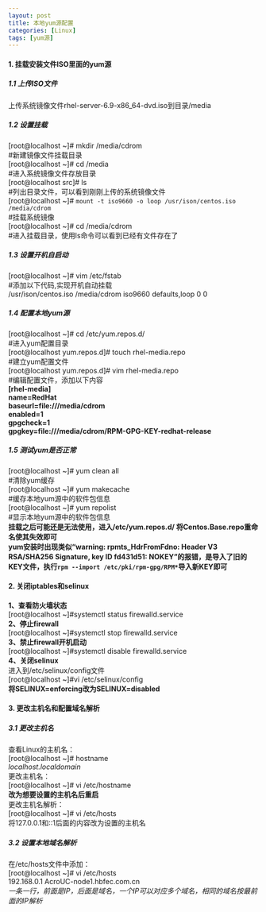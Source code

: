 ```yaml
---
layout: post
title: 本地yum源配置
categories: [Linux]
tags: [yum源]
---
```

#### 1.	挂载安装文件ISO里面的yum源  
##### 1.1 上传ISO文件  
上传系统镜像文件rhel-server-6.9-x86_64-dvd.iso到目录/media  
##### 1.2 设置挂载  
[root@localhost ~]# mkdir /media/cdrom                                             
#新建镜像文件挂载目录  
[root@localhost ~]# cd /media                                                 
#进入系统镜像文件存放目录  
[root@localhost src]# ls                                    
#列出目录文件，可以看到刚刚上传的系统镜像文件  
[root@localhost ~]# `mount -t iso9660 -o loop /usr/ison/centos.iso  /media/cdrom`      
#挂载系统镜像  
[root@localhost ~]# cd /media/cdrom                   
#进入挂载目录，使用ls命令可以看到已经有文件存在了  
##### 1.3 设置开机自启动  
[root@localhost ~]# vim /etc/fstab                                      
#添加以下代码,实现开机自动挂载  
/usr/ison/centos.iso  /media/cdrom   iso9660 defaults,loop  0 0     
##### 1.4 配置本地yum源  
[root@localhost ~]# cd /etc/yum.repos.d/                                               
#进入yum配置目录  
[root@localhost yum.repos.d]# touch rhel-media.repo                                     
#建立yum配置文件  
[root@localhost yum.repos.d]# vim rhel-media.repo                             
#编辑配置文件，添加以下内容  
**[rhel-media]**  
**name=RedHat**   
**baseurl=file:///media/cdrom**     
**enabled=1**   
**gpgcheck=1**   
**gpgkey=file:///media/cdrom/RPM-GPG-KEY-redhat-release**    
##### 1.5 测试yum是否正常   
[root@localhost ~]# yum clean all                                                          
#清除yum缓存  
[root@localhost ~]# yum makecache                                       
#缓存本地yum源中的软件包信息  
[root@localhost ~]# yum repolist                                           
#显示本地yum源中的软件包信息  
**挂载之后可能还是无法使用，进入/etc/yum.repos.d/ 将Centos.Base.repo重命名使其失效即可**  
**yum安装时出现类似“warning: rpmts_HdrFromFdno: Header V3 RSA/SHA256 Signature, key ID fd431d51: NOKEY”的报错，是导入了旧的KEY文件，执行`rpm --import /etc/pki/rpm-gpg/RPM*`导入新KEY即可**  
#### 2. 关闭iptables和selinux  
**1、查看防火墙状态**  
[root@localhost ~]#systemctl status firewalld.service  
**2、停止firewall**  
[root@localhost ~]#systemctl stop firewalld.service  
**3、禁止firewall开机启动**  
[root@localhost ~]#systemctl disable firewalld.service  
**4、关闭selinux**  
进入到/etc/selinux/config文件   
[root@localhost ~]#vi /etc/selinux/config  
**将SELINUX=enforcing改为SELINUX=disabled**   
#### 3. 更改主机名和配置域名解析  
##### 3.1 更改主机名  
查看Linux的主机名：  
[root@localhost ~]# hostname   
*localhost.localdomain*  
更改主机名：  
[root@localhost ~]# vi /etc/hostname                   
**改为想要设置的主机名后重启**  
更改主机名解析：  
[root@localhost ~]# vi /etc/hosts                              
将127.0.0.1和::1后面的内容改为设置的主机名  
##### 3.2 设置本地域名解析  
在/etc/hosts文件中添加：  
[root@localhost ~]# vi /etc/hosts   
192.168.0.1  AcroUC-node1.hbfec.com.cn                           
*一条一行，前面是IP，后面是域名，一个IP可以对应多个域名，相同的域名按最前面的IP解析*  
